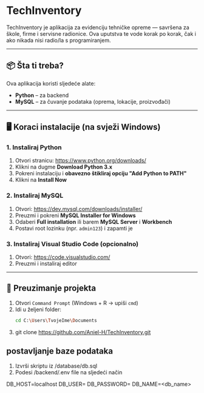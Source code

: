 # TechInventory

TechInventory je aplikacija za evidenciju tehničke opreme — savršena za škole, firme i servisne radionice. Ova uputstva te vode korak po korak, čak i ako nikada nisi radio/la s programiranjem.

---

## 📦 Šta ti treba?

Ova aplikacija koristi sljedeće alate:

- **Python** – za backend
- **MySQL** – za čuvanje podataka (oprema, lokacije, proizvođači)

---

## 🖥️ Koraci instalacije (na svježi Windows)

### 1. Instaliraj Python

1. Otvori stranicu: https://www.python.org/downloads/
2. Klikni na dugme **Download Python 3.x**
3. Pokreni instalaciju i **obavezno štikliraj opciju "Add Python to PATH"**
4. Klikni na **Install Now**

### 2. Instaliraj MySQL

1. Otvori: https://dev.mysql.com/downloads/installer/
2. Preuzmi i pokreni **MySQL Installer for Windows**
3. Odaberi **Full installation** ili barem **MySQL Server** i **Workbench**
4. Postavi root lozinku (npr. `admin123`) i zapamti je

### 3. Instaliraj Visual Studio Code (opcionalno)

1. Otvori: https://code.visualstudio.com/
2. Preuzmi i instaliraj editor

---

## 📁 Preuzimanje projekta

1. Otvori `Command Prompt` (Windows + R → upiši `cmd`)
2. Idi u željeni folder:
   ```bash
   cd C:\Users\TvojeIme\Documents
3. git clone https://github.com/Aniel-H/TechInventory.git

## postavljanje baze podataka

1. Izvrši skriptu iz /database/db.sql
2. Podesi /backend/.env file na sljedeći način

DB_HOST=localhost
DB_USER=<username>
DB_PASSWORD=<password>
DB_NAME=<db_name>
